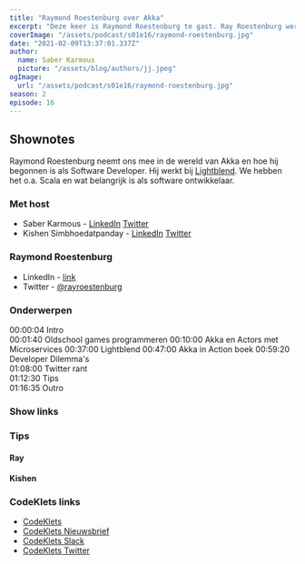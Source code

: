 ```yaml
---
title: "Raymond Roestenburg over Akka"
excerpt: "Deze keer is Raymond Roestenburg te gast. Ray Roestenburg werkt bij Lightbend als Tech Lead in het Akka Platform team met Cloud-native initiatieven met een focus op Akka en Kubernetes. Daarnaast werkt hij ook aan Cloudflow. Hij is de auteur van 'Akka in Action' voor Manning publications. Aan het coden sinds de Commodore 64 in de 80's.."
coverImage: "/assets/podcast/s01e16/raymond-roestenburg.jpg"
date: "2021-02-09T13:37:01.337Z"
author:
  name: Saber Karmous
  picture: "/assets/blog/authors/jj.jpeg"
ogImage:
  url: "/assets/podcast/s01e16/raymond-roestenburg.jpg"
season: 2
episode: 16
---
```


## Shownotes

Raymond Roestenburg neemt ons mee in de wereld van Akka en hoe hij begonnen is als Software Developer. Hij werkt bij [Lightblend](https://www.lightbend.com/). We hebben het o.a. Scala en wat belangrijk is als software ontwikkelaar.

### Met host

- Saber Karmous - [LinkedIn](https://www.linkedin.com/in/saberkarmous/) [Twitter](https://twitter.com/sdotone)
- Kishen Simbhoedatpanday - [LinkedIn](https://www.linkedin.com/in/kishensimbhoedatpanday/) [Twitter](https://twitter.com/KishenPanday)

### Raymond Roestenburg

- LinkedIn - [link](https://www.linkedin.com/in/raymondroestenburg)
- Twitter - [@rayroestenburg](https://twitter.com/rayroestenburg)

### Onderwerpen

00:00:04 Intro  
00:01:40 Oldschool games programmeren
00:10:00 Akka en Actors met Microservices
00:37:00 Lightblend
00:47:00 Akka in Action boek
00:59:20 Developer Dilemma's  
01:08:00 Twitter rant  
01:12:30 Tips  
01:16:35 Outro  

### Show links

### Tips

#### Ray

#### Kishen

### CodeKlets links

- [CodeKlets](https://codeklets.nl)
- [CodeKlets Nieuwsbrief](https://codeklets.nl/newsletter)
- [CodeKlets Slack](https://join.slack.com/t/codeklets/shared_invite/enQtNzQ4MTI4MTMxNzY2LWYzNTk0NzE1YzdkNDczYTg1MDBjZDIyZjkzMThmYTBkZTY3ZTBhNDYyOGY4OWQxZGExM2Q5NzA2ZDM0NGY1ZGM)
- [CodeKlets Twitter](https://twitter.com/codeklets)

